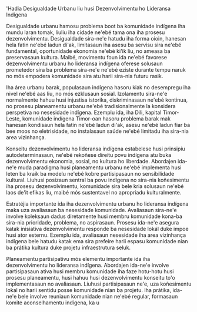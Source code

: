 'Hadia Desigualdade Urbanu liu husi Dezenvolvimentu ho Lideransa Indígena

Desigualdade urbanu hamosu problema boot ba komunidade indígena iha mundu laran tomak, liuliu iha cidade ne'ebé tama ona iha prosesu dezenvolvimentu. Desigualdade sira-ne'e hatudu iha forma oioin, hanesan hela fatin ne'ebé ladun di'ak, limitasaun iha asesu ba servisu sira ne'ebé fundamental, oportunidade ekonomia ne'ebé ki'ik liu, no ameasa ba preservasaun kultura. Maibé, movimentu foun ida ne'ebé favorese dezenvolvimentu urbanu ho lideransa indígena oferese solusaun prometedor sira ba problema sira-ne'e ne'ebé eziste durante tempu naruk no mós empodera komunidade sira atu harii sira-nia futuru rasik. 

Iha área urbanu barak, populasaun indígena hasoru kiak no desempregu iha nivel ne'ebé aas liu, no mós ezklusaun sosial. Izolamentu sira-ne'e normalmente hahuu husi injustisa istorika, diskriminasaun ne'ebé kontinua, no prosesu planeamentu urbanu ne'ebé tradisionalmente la konsidera perspetiva no nesesidade indígena. Ezemplu ida, iha Dili, kapital Timor-Leste, komunidade indígena Timor-oan hasoru problema barak mak hanesan kondisaun hela fatin ne'ebé ladun di'ak, asesu ne'ebé ladun fiar ba bee moos no eletrisidade, no instalasaun saúde ne'ebé limitadu iha sira-nia area vizinhança.

Konseitu dezenvolvimentu ho lideransa indígena estabelese husi prinsipiu autodeterminasaun, ne'ebé rekoñese direitu povu indígena atu buka dezenvolvimentu ekonomia, sosial, no kultura ho liberdade. Abordajen ida-ne'e muda paradigma husi planeamentu urbanu ne'ebé implementa husi leten ba kraik ba modelu ne'ebé kobre partisipasaun no sensibilidade kultural. Liuhusi posizaun sentral ba povu indígena no sira-nia koñesimentu iha prosesu dezenvolvimentu, komunidade sira bele kria solusaun ne'ebé laos de'it efikas liu, maibé mós sustentavel no apropriadu kulturalmente.

Estratéjia importante ida iha dezenvolvimentu urbanu ho lideransa indígena maka uza avaliasaun ba nesesidade komunidade. Avaliasaun sira-ne'e involve koleksaun dadus diretamente husi membru komunidade kona-ba sira-nia prioridade, problema, no aspirasaun. Prosesu ida-ne'e asegura katak inisiativa dezenvolvimentu responde ba nesesidade lokál duke impoe husi ator esternu. Ezemplu ida, avaliasaun nesesidade iha area vizinhança indígena bele hatudu katak ema sira prefeire harii espasu komunidade nian ba prátika kultura duke projetu infraestrutura seluk.

Planeamentu partisipativu mós elementu importante ida iha dezenvolvimentu ho lideransa indígena. Abordajen ida-ne'e involve partisipasaun ativa husi membru komunidade iha faze hotu-hotu husi prosesu planeamentu, husi hahuu husi dezenvolvimentu konseitu to'o implementasaun no avaliasaun. Liuhusi partisipasaun ne'e, uza koñesimentu lokal no harii sentidu posse komunidade nian ba projetu. Iha prátika, ida-ne'e bele involve reuniaun komunidade nian ne'ebé regular, formasaun komite aconselhamentu indígena, ka u